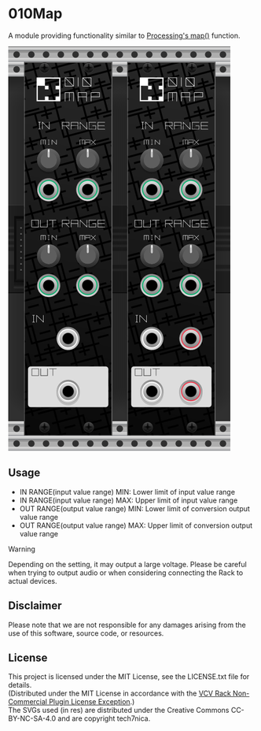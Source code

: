 # 010Map

A module providing functionality similar to [Processing's map()](https://processing.org/reference/map_.html)  function.

![alt text](img/readme_image.png)

## Usage

* IN RANGE(input value range) MIN: Lower limit of input value range
* IN RANGE(input value range) MAX: Upper limit of input value range
* OUT RANGE(output value range) MIN: Lower limit of conversion output value range
* OUT RANGE(output value range) MAX: Upper limit of conversion output value range

> [!WARNING]
> Depending on the setting, it may output a large voltage. Please be careful when trying to output audio or when considering connecting the Rack to actual devices.

## Disclaimer

Please note that we are not responsible for any damages arising from the use of this software, source code, or resources.

## License

This project is licensed under the MIT License, see the LICENSE.txt file for details.  
(Distributed under the MIT License in accordance with the [VCV Rack Non-Commercial Plugin License Exception](https://github.com/VCVRack/Rack/blob/v1/LICENSE.md).)  
The SVGs used (in res) are distributed under the Creative Commons CC-BY-NC-SA-4.0 and are copyright tech7nica.  

